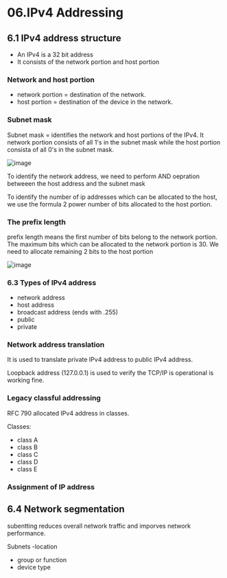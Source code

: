# 06.IPv4 Addressing

## 6.1 IPv4 address structure
- An IPv4 is a 32 bit address
- It consists of the network portion and host portion

### Network and host portion
- network portion = destination of the network.
- host portion = destination of the device in the network.

### Subnet mask
Subnet mask = identifies the network and host portions of the IPv4. It network portion consists of all 1's in the subnet mask while the host portion consista of all 0's in the subnet mask.

![image](https://github.com/Fong20/Learning-repository/assets/150316121/b155232c-46ae-41f4-8b4a-63e0f0ff1131)

To identify the network address, we need to perform AND oepration betweeen the host address and the subnet mask

To identify the number of ip addresses which can be allocated to the host, we use the formula 2 power number of bits allocated to the host portion.

### The prefix length
prefix length means the first number of bits belong to the network portion. The maximum bits which can be allocated to the network portion is 30. We need to allocate remaining 2 bits to the host portion

![image](https://github.com/Fong20/Learning-repository/assets/150316121/5287e949-b8f3-4d3d-966e-2020a2fcf85e)


### 6.3 Types of IPv4 address
- network address
- host address
- broadcast address (ends with .255)
- public
- private

### Network address translation
It is used to translate private IPv4 address to public IPv4 address.

Loopback address (127.0.0.1) is used to verify the TCP/IP is operational is working fine.

### Legacy classful addressing
RFC 790 allocated IPv4 address in classes.

Classes:
- class A
- class B
- class C
- class D
- class E

### Assignment of IP address

## 6.4 Network segmentation
subentting reduces overall network traffic and imporves network performance.

Subnets 
-location
- group or function
- device type
